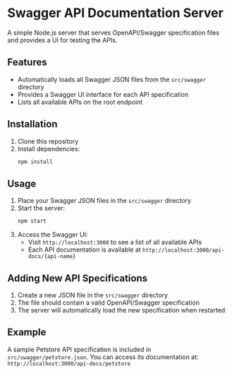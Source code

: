 # Swagger API Documentation Server

A simple Node.js server that serves OpenAPI/Swagger specification files and provides a UI for testing the APIs.

## Features

- Automatically loads all Swagger JSON files from the `src/swagger` directory
- Provides a Swagger UI interface for each API specification
- Lists all available APIs on the root endpoint

## Installation

1. Clone this repository
2. Install dependencies:
   ```bash
   npm install
   ```

## Usage

1. Place your Swagger JSON files in the `src/swagger` directory
2. Start the server:
   ```bash
   npm start
   ```
3. Access the Swagger UI:
   - Visit `http://localhost:3000` to see a list of all available APIs
   - Each API documentation is available at `http://localhost:3000/api-docs/{api-name}`

## Adding New API Specifications

1. Create a new JSON file in the `src/swagger` directory
2. The file should contain a valid OpenAPI/Swagger specification
3. The server will automatically load the new specification when restarted

## Example

A sample Petstore API specification is included in `src/swagger/petstore.json`. You can access its documentation at:
`http://localhost:3000/api-docs/petstore` 